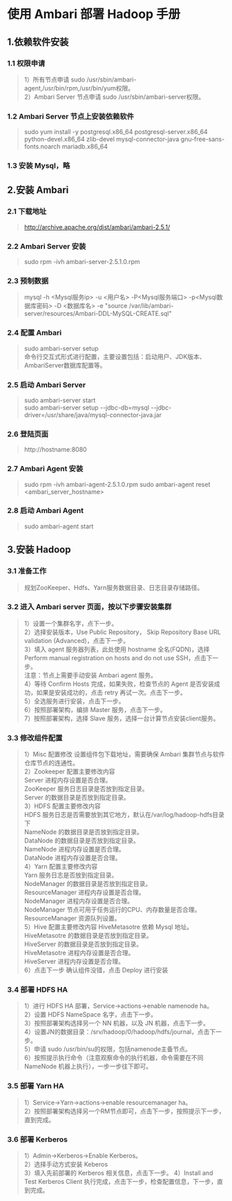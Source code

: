 # 使用 Ambari 部署 Hadoop 手册
## 1.依赖软件安装
### 1.1 权限申请
> 1）所有节点申请 sudo /usr/sbin/ambari-agent,/usr/bin/rpm,/usr/bin/yum权限。  
2）Ambari Server 节点申请 sudo /usr/sbin/ambari-server权限。   
### 1.2 Ambari Server 节点上安装依赖软件
> sudo yum install -y postgresql.x86_64 postgresql-server.x86_64 python-devel.x86_64 zlib-devel mysql-connector-java gnu-free-sans-fonts.noarch mariadb.x86_64
### 1.3 安装 Mysql，略
## 2.安装 Ambari
### 2.1 下载地址
> http://archive.apache.org/dist/ambari/ambari-2.5.1/  
### 2.2 Ambari Server 安装
> sudo rpm -ivh ambari-server-2.5.1.0.rpm
### 2.3 预制数据
> mysql -h <Mysql服务ip> -u <用户名> -P<Mysql服务端口> -p<Mysql数据库密码> -D <数据库名> -e "source /var/lib/ambari-server/resources/Ambari-DDL-MySQL-CREATE.sql"
### 2.4 配置 Ambari
> sudo ambari-server setup  
> 命令行交互式形式进行配置，主要设置包括：启动用户、JDK版本、AmbariServer数据库配置等。
### 2.5 启动 Ambari Server
> sudo ambari-server start  
> sudo ambari-server setup --jdbc-db=mysql --jdbc-driver=/usr/share/java/mysql-connector-java.jar  
### 2.6 登陆页面
> http://hostname:8080  
### 2.7 Ambari Agent 安装
> sudo rpm -ivh ambari-agent-2.5.1.0.rpm 
> sudo ambari-agent reset <ambari_server_hostname>
### 2.8 启动 Ambari Agent
> sudo ambari-agent start
## 3.安装 Hadoop
### 3.1 准备工作
> 规划ZooKeeper、Hdfs、Yarn服务数据目录、日志目录存储路径。
### 3.2 进入 Ambari server 页面，按以下步骤安装集群
> 1）设置一个集群名字，点下一步。  
2）选择安装版本，Use Public Repository， Skip Repository Base URL validation (Advanced)，点击下一步。  
3）填入 agent 服务器列表，此处使用 hostname 全名(FQDN)，选择 Perform manual registration on hosts and do not use SSH，点击下一步。  
注意：节点上需要手动安装 Ambari agent 服务。  
4）等待 Confirm Hosts 完成，如果失败，检查节点的 Agent 是否安装成功，如果是安装成功的，点击 retry 再试一次。点击下一步。  
5）全选服务进行安装，点击下一步。  
6）按照部署架构，编排 Master 服务，点击下一步。  
7）按照部署架构，选择 Slave 服务，选择一台计算节点安装client服务。  
### 3.3 修改组件配置
> 1）Misc 配置修改
设置组件包下载地址，需要确保 Ambari 集群节点与软件仓库节点的连通性。  
2）Zookeeper 配置主要修改内容  
Server 进程内存设置是否合理。  
ZooKeeper 服务日志目录是否放到指定目录。  
Server 的数据目录是否放到指定目录。  
3）HDFS 配置主要修改内容  
HDFS 服务日志是否需要放到其它地方，默认在/var/log/hadoop-hdfs目录下  
NameNode 的数据目录是否放到指定目录。  
DataNode 的数据目录是否放到指定目录。  
NameNode 进程内存设置是否合理。  
DataNode 进程内存设置是否合理。  
4）Yarn 配置主要修改内容  
Yarn 服务日志是否放到指定目录。  
NodeManager 的数据目录是否放到指定目录。  
ResourceManager 进程内存设置是否合理。  
NodeManager 进程内存设置是否合理。  
NodeManager 节点可用于任务运行的CPU、内存数量是否合理。  
ResourceManager 资源队列设置。  
5）Hive 配置主要修改内容
> HiveMetasotre 依赖 Mysql 地址。  
HiveMetasotre 的数据目录是否放到指定目录。    
HiveServer 的数据目录是否放到指定目录。    
HiveMetasotre 进程内存设置是否合理。    
HiveServer 进程内存设置是否合理。  
6）点击下一步 确认组件没错，点击 Deploy 进行安装    
### 3.4 部署 HDFS HA
>1）进行 HDFS HA 部署，Service->actions->enable namenode ha。  
2）设置 HDFS NameSpace 名字，点击下一步。  
3）按照部署架构选择另一个 NN 机器，以及 JN 机器，点击下一步。  
4）设置JN的数据目录：/srv/hadoop/0/hadoop/hdfs/journal，点击下一步。  
5）申请 sudo /usr/bin/su的权限，包括namenode主备节点。  
6）按照提示执行命令（注意观察命令的执行机器，命令需要在不同 NameNode 机器上执行），一步一步往下即可。  
### 3.5 部署 Yarn HA
>1）Service->Yarn->actions->enable resourcemanager ha。  
2）按照部署架构选择另一个RM节点即可，点击下一步，按照提示下一步，直到完成。  
### 3.6 部署 Kerberos
> 1）Admin->Kerberos->Enable Kerberos。  
2）选择手动方式安装 Keberos  
3）填入先前部署的 Kerberos 相关信息，点击下一步。 
4）Install and Test Kerberos Client 执行完成，点击下一步，检查配置信息，下一步，直到完成。  


